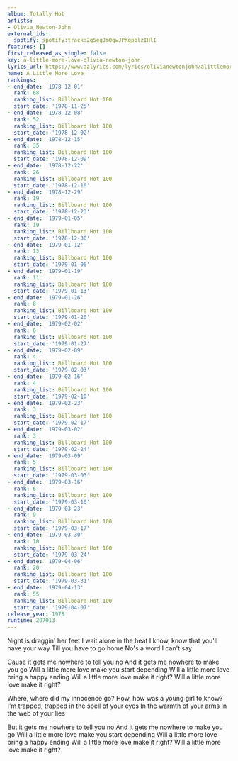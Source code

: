 ```yaml
---
album: Totally Hot
artists:
- Olivia Newton-John
external_ids:
  spotify: spotify:track:2g5egJm0qwJPKgpblzIHlI
features: []
first_released_as_single: false
key: a-little-more-love-olivia-newton-john
lyrics_url: https://www.azlyrics.com/lyrics/olivianewtonjohn/alittlemorelove.html
name: A Little More Love
rankings:
- end_date: '1978-12-01'
  rank: 68
  ranking_list: Billboard Hot 100
  start_date: '1978-11-25'
- end_date: '1978-12-08'
  rank: 52
  ranking_list: Billboard Hot 100
  start_date: '1978-12-02'
- end_date: '1978-12-15'
  rank: 35
  ranking_list: Billboard Hot 100
  start_date: '1978-12-09'
- end_date: '1978-12-22'
  rank: 26
  ranking_list: Billboard Hot 100
  start_date: '1978-12-16'
- end_date: '1978-12-29'
  rank: 19
  ranking_list: Billboard Hot 100
  start_date: '1978-12-23'
- end_date: '1979-01-05'
  rank: 19
  ranking_list: Billboard Hot 100
  start_date: '1978-12-30'
- end_date: '1979-01-12'
  rank: 13
  ranking_list: Billboard Hot 100
  start_date: '1979-01-06'
- end_date: '1979-01-19'
  rank: 11
  ranking_list: Billboard Hot 100
  start_date: '1979-01-13'
- end_date: '1979-01-26'
  rank: 8
  ranking_list: Billboard Hot 100
  start_date: '1979-01-20'
- end_date: '1979-02-02'
  rank: 6
  ranking_list: Billboard Hot 100
  start_date: '1979-01-27'
- end_date: '1979-02-09'
  rank: 4
  ranking_list: Billboard Hot 100
  start_date: '1979-02-03'
- end_date: '1979-02-16'
  rank: 4
  ranking_list: Billboard Hot 100
  start_date: '1979-02-10'
- end_date: '1979-02-23'
  rank: 3
  ranking_list: Billboard Hot 100
  start_date: '1979-02-17'
- end_date: '1979-03-02'
  rank: 3
  ranking_list: Billboard Hot 100
  start_date: '1979-02-24'
- end_date: '1979-03-09'
  rank: 5
  ranking_list: Billboard Hot 100
  start_date: '1979-03-03'
- end_date: '1979-03-16'
  rank: 6
  ranking_list: Billboard Hot 100
  start_date: '1979-03-10'
- end_date: '1979-03-23'
  rank: 9
  ranking_list: Billboard Hot 100
  start_date: '1979-03-17'
- end_date: '1979-03-30'
  rank: 10
  ranking_list: Billboard Hot 100
  start_date: '1979-03-24'
- end_date: '1979-04-06'
  rank: 20
  ranking_list: Billboard Hot 100
  start_date: '1979-03-31'
- end_date: '1979-04-13'
  rank: 55
  ranking_list: Billboard Hot 100
  start_date: '1979-04-07'
release_year: 1978
runtime: 207013
---
```

Night is draggin' her feet
I wait alone in the heat
I know, know that you'll have your way
Till you have to go home
No's a word I can't say

Cause it gets me nowhere to tell you no
And it gets me nowhere to make you go
Will a little more love make you start depending
Will a little more love bring a happy ending
Will a little more love make it right?
Will a little more love make it right?

Where, where did my innocence go?
How, how was a young girl to know?
I'm trapped, trapped in the spell of your eyes
In the warmth of your arms
In the web of your lies

But it gets me nowhere to tell you no
And it gets me nowhere to make you go
Will a little more love make you start depending
Will a little more love bring a happy ending
Will a little more love make it right?
Will a little more love make it right?
